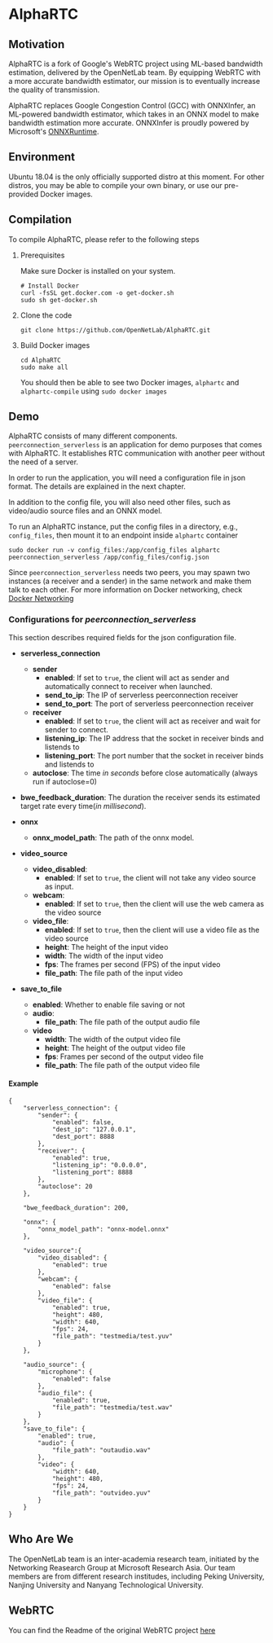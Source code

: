 # AlphaRTC

## Motivation
AlphaRTC is a fork of Google's WebRTC project using ML-based bandwidth estimation, delivered by the OpenNetLab team. By equipping WebRTC with a more accurate bandwidth estimator, our mission is to eventually increase the quality of transmission.

AlphaRTC replaces Google Congestion Control (GCC) with ONNXInfer, an ML-powered bandwidth estimator, which takes in an ONNX model to make bandwidth estimation more accurate. ONNXInfer is proudly powered by Microsoft's [ONNXRuntime](https://github.com/microsoft/onnxruntime).

## Environment
Ubuntu 18.04 is the only officially supported distro at this moment. For other distros, you may be able to compile your own binary, or use our pre-provided Docker images.

## Compilation

To compile AlphaRTC, please refer to the following steps

1. Prerequisites

   Make sure Docker is installed on your system.

   ```
   # Install Docker
   curl -fsSL get.docker.com -o get-docker.sh
   sudo sh get-docker.sh
   ```

2. Clone the code
   ```
   git clone https://github.com/OpenNetLab/AlphaRTC.git
   ```

3. Build Docker images
   ```
   cd AlphaRTC
   sudo make all
   ```
 
   You should then be able to see two Docker images, `alphartc` and `alphartc-compile` using `sudo docker images`
 
## Demo
AlphaRTC consists of many different components. `peerconnection_serverless` is an application for demo purposes that comes with AlphaRTC. It establishes RTC communication with another peer without the need of a server.

In order to run the application, you will need a configuration file in json format. The details are explained in the next chapter.

In addition to the config file, you will also need other files, such as video/audio source files and an ONNX model.

To run an AlphaRTC instance, put the config files in a directory, e.g., `config_files`, then mount it to an endpoint inside `alphartc` container

```
sudo docker run -v config_files:/app/config_files alphartc peerconnection_serverless /app/config_files/config.json
```

Since `peerconnection_serverless` needs two peers, you may spawn two instances (a receiver and a sender) in the same network and make them talk to each other. For more information on Docker networking, check [Docker Networking](https://docs.docker.com/network/network-tutorial-standalone/)

### Configurations for *peerconnection_serverless*
This section describes required fields for the json configuration file.

- **serverless_connection**
  - **sender**
    - **enabled**: If set to `true`, the client will act as sender and automatically connect to receiver when launched.
    - **send_to_ip**: The IP of serverless peerconnection receiver 
    - **send_to_port**: The port of serverless peerconnection receiver
  - **receiver**
    - **enabled**: If set to `true`, the client will act as receiver and wait for sender to connect.
    - **listening_ip**: The IP address that the socket in receiver binds and listends to
    - **listening_port**: The port number that the socket in receiver binds and listends to
  - **autoclose**: The time *in seconds* before close automatically (always run if autoclose=0)

- **bwe_feedback_duration**: The duration the receiver sends its estimated target rate every time(*in millisecond*).

- **onnx**
  - **onnx_model_path**: The path of the onnx model.

- **video_source**
  - **video_disabled**:
    - **enabled**: If set to `true`, the client will not take any video source as input.
  - **webcam**:
    - **enabled**: If set to `true`, then the client will use the web camera as the video source
  - **video_file**:
    - **enabled**: If set to `true`, then the client will use a video file as the video source
    - **height**: The height of the input video
    - **width**: The width of the input video
    - **fps**: The frames per second (FPS) of the input video
    - **file_path**: The file path of the input video

- **save_to_file**
  - **enabled**: Whether to enable file saving or not
  - **audio**:
      - **file_path**: The file path of the output audio file
  - **video**
      - **width**: The width of the output video file
      - **height**: The height of the output video file
      - **fps**: Frames per second of the output video file
      - **file_path**: The file path of the output video file

#### Example

```
{
    "serverless_connection": {
        "sender": {
            "enabled": false,
            "dest_ip": "127.0.0.1",
            "dest_port": 8888
        },
        "receiver": {
            "enabled": true,
            "listening_ip": "0.0.0.0",
            "listening_port": 8888
        },
        "autoclose": 20
    },

    "bwe_feedback_duration": 200,

    "onnx": {
        "onnx_model_path": "onnx-model.onnx"
    },

    "video_source":{
        "video_disabled": {
            "enabled": true
        },
        "webcam": {
            "enabled": false
        },
        "video_file": {
            "enabled": true,
            "height": 480,
            "width": 640,
            "fps": 24,
            "file_path": "testmedia/test.yuv"
        }
    },

    "audio_source": {
        "microphone": {
            "enabled": false
        },
        "audio_file": {
            "enabled": true,
            "file_path": "testmedia/test.wav"
        }
    },
    "save_to_file": {
        "enabled": true,
        "audio": {
            "file_path": "outaudio.wav"
        },
        "video": {
            "width": 640,
            "height": 480,
            "fps": 24,
            "file_path": "outvideo.yuv"
        }
    }
}
```
## Who Are We
The OpenNetLab team is an inter-academia research team, initiated by the Networking Reasearch Group at Microsoft Research Asia. Our team members are from different research institudes, including Peking University, Nanjing University and Nanyang Technological University.

## WebRTC
You can find the Readme of the original WebRTC project [here](./README.webrtc.md)